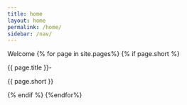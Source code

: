 ```yaml
---
title: home
layout: home
permalink: /home/
sidebar: /nav/
---
```


Welcome
{% for page in  site.pages%}
{% if page.short %}

{{ page.title }}-

{{ page.short }}


{% endif %}
{%endfor%}